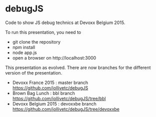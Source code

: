 # debugJS

Code to show JS debug technics at Devoxx Belgium 2015.

To run this presentation, you need to

* git clone the repository
* npm install
* node app.js
* open a browser on http://localhost:3000

This presentation as evolved. There are now branches for the different version of the presentation.

* Devoxx France 2015 : master branch https://github.com/jollivetc/debugJS
* Brown Bag Lunch : bbl branch https://github.com/jollivetc/debugJS/tree/bbl
* Devoxx Belgium 2015 : devoxxbe branch https://github.com/jollivetc/debugJS/tree/devoxxbe

